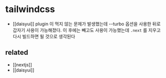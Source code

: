 # tailwindcss

- [[daisyui]] plugin 이 먹지 않는 문제가 발생했는데 --turbo 옵션을 사용한 뒤로 갑자기 사용이 가능해졌다.
이 후에는 빼고도 사용이 가능했는데 `.next` 를 지우고 다시 빌드하면 될 것으로 생각된다

## related
- [[nextjs]]
- [[daisyui]]
